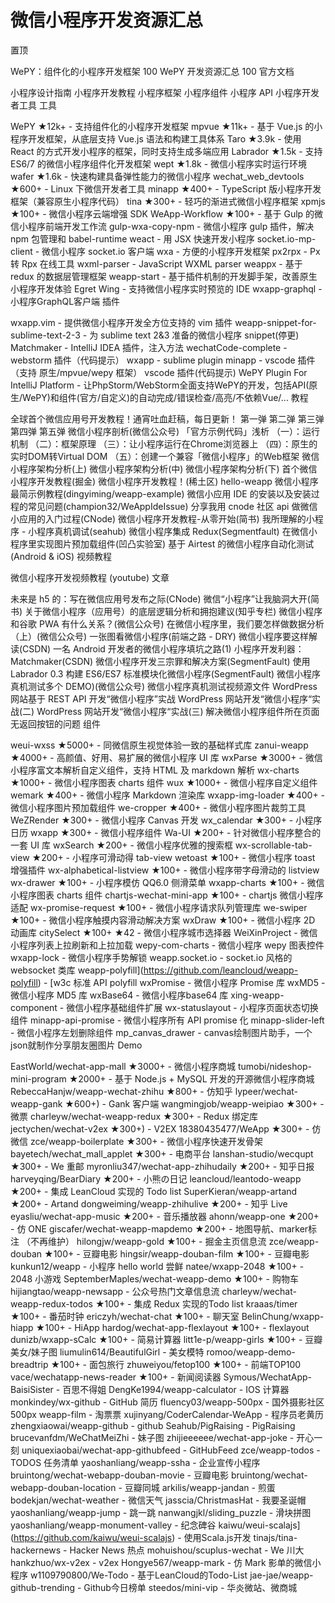 # 微信小程序开发资源汇总

置顶

WePY：组件化的小程序开发框架 100
WePY 开发资源汇总 100
官方文档

小程序设计指南
小程序开发教程
小程序框架
小程序组件
小程序 API
小程序开发者工具
工具

WePY ★12k+ - 支持组件化的小程序开发框架
mpvue ★11k+ - 基于 Vue.js 的小程序开发框架，从底层支持 Vue.js 语法和构建工具体系
Taro ★3.9k - 使用 React 的方式开发小程序的框架，同时支持生成多端应用
Labrador ★1.5k - 支持 ES6/7 的微信小程序组件化开发框架
wept ★1.8k - 微信小程序实时运行环境
wafer ★1.6k - 快速构建具备弹性能力的微信小程序
wechat_web_devtools ★600+ - Linux 下微信开发者工具
minapp ★400+ - TypeScript 版小程序开发框架（兼容原生小程序代码）
tina ★300+ - 轻巧的渐进式微信小程序框架
xpmjs ★100+ - 微信小程序云端增强 SDK
WeApp-Workflow ★100+ - 基于 Gulp 的微信小程序前端开发工作流
gulp-wxa-copy-npm - 微信小程序 gulp 插件，解决 npm 包管理和 babel-runtime
weact - 用 JSX 快速开发小程序
socket.io-mp-client - 微信小程序 socket.io 客户端
wxa - 方便的小程序开发框架
px2rpx - Px 转 Rpx 在线工具
wxml-parser - JavaScript WXML parser
weappx - 基于 redux 的数据层管理框架
weapp-start - 基于插件机制的开发脚手架，改善原生小程序开发体验
Egret Wing - 支持微信小程序实时预览的 IDE
wxapp-graphql - 小程序GraphQL客户端
插件

wxapp.vim - 提供微信小程序开发全方位支持的 vim 插件
weapp-snippet-for-sublime-text-2-3 - 为 sublime text 2&3 准备的微信小程序 snippet(停更)
Matchmaker - IntelliJ IDEA 插件，注入方法
wechatCode-complete - webstorm 插件（代码提示）
wxapp - sublime plugin
minapp - vscode 插件（支持 原生/mpvue/wepy 框架）
vscode 插件(代码提示)
WePY Plugin For IntelliJ Platform - 让PhpStorm/WebStorm全面支持WePY的开发，包括API(原生/WePY)和组件(官方/自定义)的自动完成/错误检查/高亮/不依赖Vue/...
教程

全球首个微信应用号开发教程！通宵吐血赶稿，每日更新！
第一弹
第二弹
第三弹
第四弹
第五弹
微信小程序剖析(微信公众号)
「官方示例代码」浅析
（一）：运行机制
（二）：框架原理
（三）：让小程序运行在Chrome浏览器上
（四）：原生的实时DOM转Virtual DOM
（五）：创建一个兼容「微信小程序」的Web框架
微信小程序架构分析(上)
微信小程序架构分析(中)
微信小程序架构分析(下)
首个微信小程序开发教程(掘金)
微信小程序开发教程！(稀土区)
hello-weapp 微信小程序最简示例教程(dingyiming/weapp-example)
微信小应用 IDE 的安装以及安装过程的常见问题(champion32/WeAppIdeIssue)
分享我用 cnode 社区 api 做微信小应用的入门过程(CNode)
微信小程序开发教程-从零开始(简书)
我所理解的小程序 - 小程序真机调试(seahub)
微信小程序集成 Redux(Segmentfault)
在微信小程序里实现图片预加载组件(凹凸实验室)
基于 Airtest 的微信小程序自动化测试 (Android & iOS)
视频教程

微信小程序开发视频教程 (youtube)
文章

未来是 h5 的：写在微信应用号发布之际(CNode)
微信“小程序”让我脑洞大开(简书)
关于微信小程序（应用号）的底层逻辑分析和拥抱建议(知乎专栏)
微信小程序和谷歌 PWA 有什么关系？(微信公众号)
在微信小程序里，我们要怎样做数据分析（上）(微信公众号)
一张图看微信小程序(前端之路 - DRY)
微信小程序要这样解读(CSDN)
一名 Android 开发者的微信小程序填坑之路(1)
小程序开发利器：Matchmaker(CSDN)
微信小程序开发三宗罪和解决方案(SegmentFault)
使用 Labrador 0.3 构建 ES6/ES7 标准模块化微信小程序(SegmentFault)
微信小程序真机测试多个 DEMO)(微信公众号)
微信小程序真机测试视频源文件
WordPress 网站基于 REST API 开发“微信小程序”实战
WordPress 网站开发“微信小程序“实战(二)
WordPress 网站开发“微信小程序“实战(三)
解决微信小程序组件所在页面无返回按钮的问题
组件

weui-wxss ★5000+ - 同微信原生视觉体验一致的基础样式库
zanui-weapp ★4000+ - 高颜值、好用、易扩展的微信小程序 UI 库
wxParse ★3000+ - 微信小程序富文本解析自定义组件，支持 HTML 及 markdown 解析
wx-charts ★1000+ - 微信小程序图表 charts 组件
wux ★1000+ - 微信小程序自定义组件
wemark ★400+ - 微信小程序 Markdown 渲染库
wxapp-img-loader ★400+ - 微信小程序图片预加载组件
we-cropper ★400+ - 微信小程序图片裁剪工具
WeZRender ★300+ - 微信小程序 Canvas 开发
wx_calendar ★300+ - 小程序日历
wxapp ★300+ - 微信小程序组件
Wa-UI ★200+ - 针对微信小程序整合的一套 UI 库
wxSearch ★200+ - 微信小程序优雅的搜索框
wx-scrollable-tab-view ★200+ - 小程序可滑动得 tab-view
wetoast ★100+ - 微信小程序 toast 增强插件
wx-alphabetical-listview ★100+ - 微信小程序带字母滑动的 listview
wx-drawer ★100+ - 小程序模仿 QQ6.0 侧滑菜单
wxapp-charts ★100+ - 微信小程序图表 charts 组件
chartjs-wechat-mini-app ★100+ - chartjs 微信小程序适配
wx-promise-request ★100+ - 微信小程序请求队列管理库
we-swiper ★100+ - 微信小程序触摸内容滑动解决方案
wxDraw ★100+ - 微信小程序 2D 动画库
citySelect ★100+ ★42 - 微信小程序城市选择器
WeiXinProject - 微信小程序列表上拉刷新和上拉加载
wepy-com-charts - 微信小程序 wepy 图表控件
wxapp-lock - 微信小程序手势解锁
weapp.socket.io - socket.io 风格的 websocket 类库
weapp-polyfill](https://github.com/leancloud/weapp-polyfill) - [w3c 标准 API polyfill
wxPromise - 微信小程序 Promise 库
wxMD5 - 微信小程序 MD5 库
wxBase64 - 微信小程序base64 库
xing-weapp-component - 微信小程序基础组件扩展
wx-statuslayout - 小程序页面状态切换组件
minapp-api-promise - 微信小程序所有 API promise 化
minapp-slider-left - 微信小程序左划删除组件
mp_canvas_drawer - canvas绘制图片助手，一个json就制作分享朋友圈图片
Demo

EastWorld/wechat-app-mall ★3000+ - 微信小程序商城
tumobi/nideshop-mini-program ★2000+ - 基于 Node.js + MySQL 开发的开源微信小程序商城
RebeccaHanjw/weapp-wechat-zhihu ★800+ - 仿知乎
lypeer/wechat-weapp-gank ★600+) - Gank 客户端
wangmingjob/weapp-weipiao ★300+ - 微票
charleyw/wechat-weapp-redux ★300+ - Redux 绑定库
jectychen/wechat-v2ex ★300+) - V2EX
18380435477/WeApp ★300+ - 仿微信
zce/weapp-boilerplate ★300+ - 微信小程序快速开发骨架
bayetech/wechat_mall_applet ★300+ - 电商平台
lanshan-studio/wecqupt ★300+ - We 重邮
myronliu347/wechat-app-zhihudaily ★200+ - 知乎日报
harveyqing/BearDiary ★200+ - 小熊の日记
leancloud/leantodo-weapp ★200+ - 集成 LeanCloud 实现的 Todo list
SuperKieran/weapp-artand ★200+ - Artand
dongweiming/weapp-zhihulive ★200+ - 知乎 Live
eyasliu/wechat-app-music ★200+ - 音乐播放器
ahonn/weapp-one ★200+ - 仿 ONE
giscafer/wechat-weapp-mapdemo ★200+ - 地图导航、marker标注 （不再维护）
hilongjw/weapp-gold ★100+ - 掘金主页信息流
zce/weapp-douban ★100+ - 豆瓣电影
hingsir/weapp-douban-film ★100+ - 豆瓣电影
kunkun12/weapp - 小程序 hello world 尝鲜
natee/wxapp-2048 ★100+ - 2048 小游戏
SeptemberMaples/wechat-weapp-demo ★100+ - 购物车
hijiangtao/weapp-newsapp - 公众号热门文章信息流
charleyw/wechat-weapp-redux-todos ★100+ - 集成 Redux 实现的Todo list
kraaas/timer ★100+ - 番茄时钟
ericzyh/wechat-chat ★100+ - 聊天室
BelinChung/wxapp-hiapp ★100+ - HiApp
hardog/wechat-app-flexlayout ★100+ - flexlayout
dunizb/wxapp-sCalc ★100+ - 简易计算器
litt1e-p/weapp-girls ★100+ - 豆瓣美女/妹子图
liumulin614/BeautifulGirl - 美女模特
romoo/weapp-demo-breadtrip ★100+ - 面包旅行
zhuweiyou/fetop100 ★100+ - 前端TOP100
vace/wechatapp-news-reader ★100+ - 新闻阅读器
Symous/WechatApp-BaisiSister - 百思不得姐
DengKe1994/weapp-calculator - IOS 计算器
monkindey/wx-github - GitHub 简历
fluency03/weapp-500px - 国外摄影社区 500px
weapp-film - 淘票票
xujinyang/CoderCalendar-WeApp - 程序员老黄历
zhengxiaowai/weapp-github - github
Seahub/PigRaising - PigRaising
brucevanfdm/WeChatMeiZhi - 妹子图
zhijieeeeee/wechat-app-joke - 开心一刻
uniquexiaobai/wechat-app-githubfeed - GitHubFeed
zce/weapp-todos - TODOS 任务清单
yaoshanliang/weapp-ssha - 企业宣传小程序
bruintong/wechat-webapp-douban-movie - 豆瓣电影
bruintong/wechat-webapp-douban-location - 豆瓣同城
arkilis/weapp-jandan - 煎蛋
bodekjan/wechat-weather - 微信天气
jasscia/ChristmasHat - 我要圣诞帽
yaoshanliang/weapp-jump - 跳一跳
nanwangjkl/sliding_puzzle - 滑块拼图
yaoshanliang/weapp-monument-valley - 纪念碑谷
kaiwu/weui-scalajs](https://github.com/kaiwu/weui-scalajs) - 使用Scala.js开发
tinajs/tina-hackernews - Hacker News 热点
mohuishou/scuplus-wechat - We 川大
hankzhuo/wx-v2ex - v2ex
Hongye567/weapp-mark - 仿 Mark 影单的微信小程序
w1109790800/We-Todo - 基于LeanCloud的Todo-List
jae-jae/weapp-github-trending - Github今日榜单
steedos/mini-vip - 华炎微站、微商城